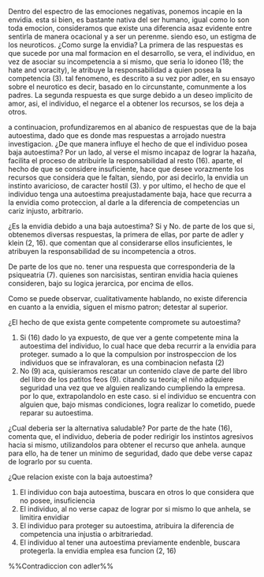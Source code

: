 
Dentro del espectro de las emociones negativas, ponemos incapie en la envidia. esta si bien, es bastante nativa del ser humano, igual como lo son toda emocion, consideramos que existe una diferencia asaz evidente entre sentirla de manera ocacional y a ser un perenme. siendo eso, un estigma de los neuroticos. 
¿Como surge la envidia?
La primera de las respuestas es que sucede por una mal formacion en el desarrollo, se vera, el individuo, en vez de asociar su incompetencia a si mismo, que seria lo idoneo (18; the hate and voracity), le atribuye la responsabilidad a quien posea la competencia (3). tal fenomeno, es descrito a su vez por adler, en su ensayo sobre el neurotico 
es decir, basado en lo circunstante, comunmente a los padres. 
La segunda respuesta es que surge debido a un deseo implicito de amor, asi, el individuo, el negarce el a obtener los recursos, se los deja a otros.


a continuacion, profundizaremos en al abanico de respuestas que de la baja autoestima, dado que es donde mas respuestas a arrojado nuestra investigacion.
¿De que manera influye el hecho de que el individuo posea baja autoestima?
Por un lado, al verse el mismo incapaz de lograr la hazaña, facilita el proceso de atribuirle la responsabilidad al resto (16). aparte, el hecho de que se considere insuficiente, hace que desee vorazmente los recursos que considera que le faltan, siendo, por asi decirlo, la envidia un instinto avaricioso, de caracter hostil (3). y por ultimo, el hecho de que el individuo tenga una autoestima preajustadamente baja, hace que recurra a la envidia como proteccion, al darle a la diferencia de competencias un cariz injusto, arbitrario.


¿Es la envidia debido a una baja autoestima?
Si y No. de parte de los que si, obtenemos diversas respuestas, la primera de ellas, por parte de adler y klein (2, 16). que comentan que al considerarse ellos insuficientes, le atribuyen la responsabilidad de su incompetencia a otros.

De parte de los que no. tener una respuesta que corresponderia de la psiqueatria (7). quienes son narcisistas, sentiran envidia hacia quienes consideren, bajo su logica jerarcica, por encima de ellos.

Como se puede observar, cualitativamente hablando, no existe diferencia en cuanto a la envidia, siguen el mismo patron; detestar al superior. 

¿El hecho de que exista gente competente compromete su autoestima?

1) Si (16)
	dado lo ya expuesto, de que ver a gente competente mina la autoestima del individuo, lo cual hace que deba recurrir a la envidia para proteger. sumado a lo que la compulsion por instrospeccion de los individuos que se infravaloran, es una combinacion nefasta (2)
2) No (9)
	aca, quisieramos rescatar un contenido clave de parte del libro del libro de los patitos feos (9). citando su teoria; el niño adquiere seguridad una vez que ve alguien realizando cumpliendo la empresa. por lo que, extrapolandolo en este caso. si el individuo se encuentra con alguien que, bajo mismas condiciones, logra realizar lo cometido, puede reparar su autoestima.

¿Cual deberia ser la alternativa saludable?
Por parte de the hate (16), comenta que, el individuo, deberia de poder redirigir los instintos agresivos hacia si mismo, utilizandolos para obtener el recurso que anhela. aunque para ello, ha de tener un minimo de seguridad, dado que debe verse capaz de lograrlo por su cuenta. 




¿Que relacion existe con la baja autoestima?
1) El individuo con baja autoestima, buscara en otros  lo que considera que no posee, insuficiencia
2) El individuo, al no verse capaz de lograr por si mismo lo que anhela, se limitira envidiar
3) El individuo para proteger su autoestima, atribuira la diferencia de competencia una injustia o arbitrariedad.
4) El individuo al tener una autoestima previamente endenble, buscara protegerla. la envidia emplea esa funcion (2, 16)



%%Contradiccion con adler%%